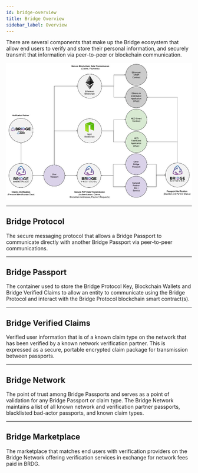 ```yaml
---
id: bridge-overview
title: Bridge Overview
sidebar_label: Overview
---
```


There are several components that make up the Bridge ecosystem that allow end users to verify and store their personal information, and securely transmit that information via peer-to-peer or blockchain communication.

<img class='centered' src='https://github.com/bridge-protocol/bridge-protocol-js/blob/ethereum-publishing/docs/images/overview.jpg?raw=true'></img>

---

## Bridge Protocol
The secure messaging protocol that allows a Bridge Passport to communicate directly with another Bridge Passport via peer-to-peer communications.

---

## Bridge Passport
The container used to store the Bridge Protocol Key, Blockchain Wallets and Bridge Verified Claims to allow an entity to communicate using the Bridge Protocol and interact with the Bridge Protocol blockchain smart contract(s).

---

## Bridge Verified Claims
Verified user information that is of a known claim type on the network that has been verified by a known network verification partner.  This is expressed as a secure, portable encrypted claim package for transmission between passports.

---

## Bridge Network
The point of trust among Bridge Passports and serves as a point of validation for any Bridge Passport or claim type.  The Bridge Network maintains a list of all known network and verification partner passports, blacklisted bad-actor passports, and known claim types.

---

## Bridge Marketplace
The marketplace that matches end users with verification providers on the Bridge Network offering verification services in exchange for network fees paid in BRDG.




